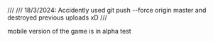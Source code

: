 ///
/// 18/3/2024:  Accidently used git push --force origin master and destroyed previous uploads xD
///

mobile version of the game is in alpha test

